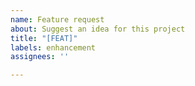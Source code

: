 ```yaml
---
name: Feature request
about: Suggest an idea for this project
title: "[FEAT]"
labels: enhancement
assignees: ''

---
```

